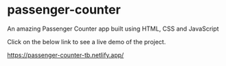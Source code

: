 # passenger-counter
An amazing Passenger Counter app built using HTML, CSS and JavaScript

Click on the below link to see a live demo of the project.

https://passenger-counter-tb.netlify.app/
